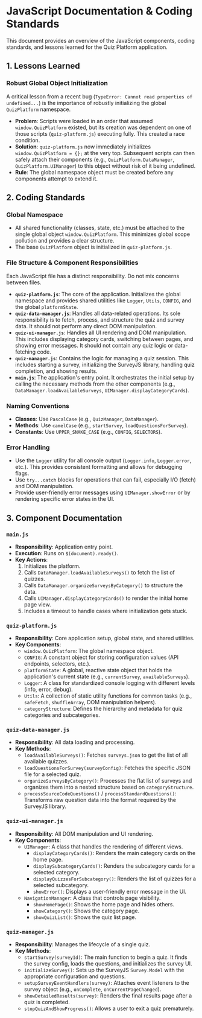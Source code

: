 # JavaScript Documentation & Coding Standards

This document provides an overview of the JavaScript components, coding standards, and lessons learned for the Quiz Platform application.

## 1. Lessons Learned

### Robust Global Object Initialization

A critical lesson from a recent bug (`TypeError: Cannot read properties of undefined...`) is the importance of robustly initializing the global `QuizPlatform` namespace.

- **Problem**: Scripts were loaded in an order that assumed `window.QuizPlatform` existed, but its creation was dependent on one of those scripts (`quiz-platform.js`) executing fully. This created a race condition.
- **Solution**: `quiz-platform.js` now immediately initializes `window.QuizPlatform = {};` at the very top. Subsequent scripts can then safely attach their components (e.g., `QuizPlatform.DataManager`, `QuizPlatform.UIManager`) to this object without risk of it being undefined.
- **Rule**: The global namespace object must be created before any components attempt to extend it.

## 2. Coding Standards

### Global Namespace

- All shared functionality (classes, state, etc.) must be attached to the single global object `window.QuizPlatform`. This minimizes global scope pollution and provides a clear structure.
- The base `QuizPlatform` object is initialized in `quiz-platform.js`.

### File Structure & Component Responsibilities

Each JavaScript file has a distinct responsibility. Do not mix concerns between files.

- **`quiz-platform.js`**: The core of the application. Initializes the global namespace and provides shared utilities like `Logger`, `Utils`, `CONFIG`, and the global `platformState`.
- **`quiz-data-manager.js`**: Handles all data-related operations. Its sole responsibility is to fetch, process, and structure the quiz and survey data. It should not perform any direct DOM manipulation.
- **`quiz-ui-manager.js`**: Handles all UI rendering and DOM manipulation. This includes displaying category cards, switching between pages, and showing error messages. It should not contain any quiz logic or data-fetching code.
- **`quiz-manager.js`**: Contains the logic for managing a quiz session. This includes starting a survey, initializing the SurveyJS library, handling quiz completion, and showing results.
- **`main.js`**: The application's entry point. It orchestrates the initial setup by calling the necessary methods from the other components (e.g., `DataManager.loadAvailableSurveys`, `UIManager.displayCategoryCards`).

### Naming Conventions

- **Classes**: Use `PascalCase` (e.g., `QuizManager`, `DataManager`).
- **Methods**: Use `camelCase` (e.g., `startSurvey`, `loadQuestionsForSurvey`).
- **Constants**: Use `UPPER_SNAKE_CASE` (e.g., `CONFIG`, `SELECTORS`).

### Error Handling

- Use the `Logger` utility for all console output (`Logger.info`, `Logger.error`, etc.). This provides consistent formatting and allows for debugging flags.
- Use `try...catch` blocks for operations that can fail, especially I/O (fetch) and DOM manipulation.
- Provide user-friendly error messages using `UIManager.showError` or by rendering specific error states in the UI.

## 3. Component Documentation

### `main.js`

- **Responsibility**: Application entry point.
- **Execution**: Runs on `$(document).ready()`.
- **Key Actions**:
    1.  Initializes the platform.
    2.  Calls `DataManager.loadAvailableSurveys()` to fetch the list of quizzes.
    3.  Calls `DataManager.organizeSurveysByCategory()` to structure the data.
    4.  Calls `UIManager.displayCategoryCards()` to render the initial home page view.
    5.  Includes a timeout to handle cases where initialization gets stuck.

### `quiz-platform.js`

- **Responsibility**: Core application setup, global state, and shared utilities.
- **Key Components**:
    - `window.QuizPlatform`: The global namespace object.
    - `CONFIG`: A constant object for storing configuration values (API endpoints, selectors, etc.).
    - `platformState`: A global, reactive state object that holds the application's current state (e.g., `currentSurvey`, `availableSurveys`).
    - `Logger`: A class for standardized console logging with different levels (info, error, debug).
    - `Utils`: A collection of static utility functions for common tasks (e.g., `safeFetch`, `shuffleArray`, DOM manipulation helpers).
    - `categoryStructure`: Defines the hierarchy and metadata for quiz categories and subcategories.

### `quiz-data-manager.js`

- **Responsibility**: All data loading and processing.
- **Key Methods**:
    - `loadAvailableSurveys()`: Fetches `surveys.json` to get the list of all available quizzes.
    - `loadQuestionsForSurvey(surveyConfig)`: Fetches the specific JSON file for a selected quiz.
    - `organizeSurveysByCategory()`: Processes the flat list of surveys and organizes them into a nested structure based on `categoryStructure`.
    - `processSourceCodeQuestions()` / `processStandardQuestions()`: Transforms raw question data into the format required by the SurveyJS library.

### `quiz-ui-manager.js`

- **Responsibility**: All DOM manipulation and UI rendering.
- **Key Components**:
    - `UIManager`: A class that handles the rendering of different views.
        - `displayCategoryCards()`: Renders the main category cards on the home page.
        - `displaySubcategoryCards()`: Renders the subcategory cards for a selected category.
        - `displayQuizzesForSubcategory()`: Renders the list of quizzes for a selected subcategory.
        - `showError()`: Displays a user-friendly error message in the UI.
    - `NavigationManager`: A class that controls page visibility.
        - `showHomePage()`: Shows the home page and hides others.
        - `showCategory()`: Shows the category page.
        - `showQuizList()`: Shows the quiz list page.

### `quiz-manager.js`

- **Responsibility**: Manages the lifecycle of a single quiz.
- **Key Methods**:
    - `startSurvey(surveyId)`: The main function to begin a quiz. It finds the survey config, loads the questions, and initializes the survey UI.
    - `initializeSurvey()`: Sets up the SurveyJS `Survey.Model` with the appropriate configuration and questions.
    - `setupSurveyEventHandlers(survey)`: Attaches event listeners to the survey object (e.g., `onComplete`, `onCurrentPageChanged`).
    - `showDetailedResults(survey)`: Renders the final results page after a quiz is completed.
    - `stopQuizAndShowProgress()`: Allows a user to exit a quiz prematurely.
